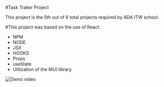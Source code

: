 #Task Traker Project

This project is the 5th out of 6 total projects required by ADA ITW school.

#This project was based on the use of React.

* NPM
* NODE
* JSX
* HOOKS
* Props
* useState
* Utilization of the MUI library


![Demo video](src/assets/14-54-30_V1-_online-video-cutter.com_.gif)

